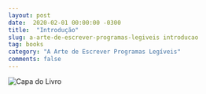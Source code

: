 ```yaml
---
layout: post
date:  2020-02-01 00:00:00 -0300
title:  "Introdução"
slug: a-arte-de-escrever-programas-legiveis introducao
tag: books
category: "A Arte de Escrever Programas Legíveis"
comments: false
---
```


![Capa do Livro](../assets/img/a-arte-de-escrever-programas-legiveis.jpg)
